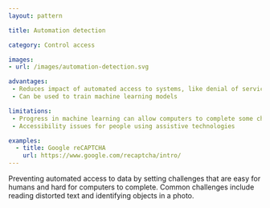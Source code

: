 ```yaml
---
layout: pattern

title: Automation detection

category: Control access

images:
- url: /images/automation-detection.svg

advantages:
 - Reduces impact of automated access to systems, like denial of service, SPAM
 - Can be used to train machine learning models

limitations:
 - Progress in machine learning can allow computers to complete some challenges
 - Accessibility issues for people using assistive technologies

examples:
  - title: Google reCAPTCHA
    url: https://www.google.com/recaptcha/intro/
---
```


Preventing automated access to data by setting challenges that are easy for humans and hard for computers to complete. Common challenges include reading distorted text and identifying objects in a photo.
